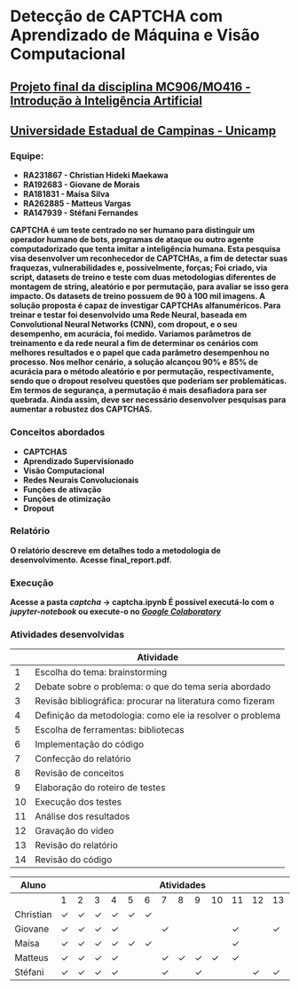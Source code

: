 # Detecção de CAPTCHA com Aprendizado de Máquina e Visão Computacional

## <a href="https://www.ic.unicamp.br/~esther/teaching/2020s1/mc906/index.html">Projeto final da disciplina MC906/MO416 - Introdução à Inteligência Artificial</a>
## <a href="https://www.unicamp.br/unicamp/"><b>Universidade Estadual de Campinas - Unicamp</a>

### Equipe:
* RA231867 - Christian Hideki Maekawa
* RA192683 - Giovane de Morais
* RA181831 - Maísa Silva 
* RA262885 - Matteus Vargas
* RA147939 - Stéfani Fernandes

CAPTCHA é um teste centrado no ser humano para distinguir um operador humano de bots, programas de ataque ou outro agente computadorizado que tenta imitar a inteligência humana. Esta pesquisa visa desenvolver um reconhecedor de CAPTCHAs, a fim de detectar suas fraquezas, vulnerabilidades e, possivelmente, forças; Foi criado, via script, datasets de treino e teste com duas metodologias diferentes de montagem de string, aleatório e por permutação, para avaliar se isso gera impacto. Os datasets de treino possuem de 90 à 100 mil imagens. A solução proposta é capaz de investigar CAPTCHAs alfanuméricos. Para treinar e testar foi desenvolvido uma Rede Neural, baseada em Convolutional Neural Networks (CNN), com dropout, e o seu desempenho, em acurácia, foi medido. Variamos parâmetros de treinamento e da rede neural a fim de determinar os cenários com melhores resultados e o papel que cada parâmetro desempenhou no processo. Nos melhor cenário, a solução alcançou 90% e 85% de acurácia para o método aleatório e por permutação, respectivamente, sendo que o dropout resolveu questões que poderiam ser problemáticas. Em termos de segurança, a permutação é mais desafiadora para ser quebrada. Ainda assim, deve ser necessário desenvolver pesquisas para aumentar a robustez dos CAPTCHAS.

### Conceitos abordados
* CAPTCHAS
* Aprendizado Supervisionado
* Visão Computacional
* Redes Neurais Convolucionais
* Funções de ativação
* Funções de otimização
* Dropout

### Relatório

O relatório descreve em detalhes todo a metodologia de desenvolvimento. Acesse final_report.pdf.

### Execução

Acesse a pasta *captcha* -> captcha.ipynb
É possível executá-lo com o *jupyter-notebook* ou execute-o no <a href="https://colab.research.google.com/github/MatteusStranger/final_project_ia/blob/master/captcha/Captcha_maisa.ipynb">*Google Colaboratory*</a>

### Atividades desenvolvidas

<table id="tg-jqkp6">
<thead>
  <tr>
    <th></th>
    <th>Atividade</th>
  </tr>
</thead>
<tbody>
  <tr>
    <td>1</td>
    <td>Escolha do tema: brainstorming</td>
  </tr>
  <tr>
    <td>2</td>
    <td>Debate sobre o problema: o que do tema seria abordado</td>
  </tr>
  <tr>
    <td>3</td>
    <td>Revisão bibliográfica: procurar na literatura como fizeram</td>
  </tr>
  <tr>
    <td>4</td>
    <td>Definição da metodologia: como ele ia resolver o problema</td>
  </tr>
  <tr>
    <td>5</td>
    <td>Escolha de ferramentas: bibliotecas</td>
  </tr>
  <tr>
    <td>6</td>
    <td>Implementação do código</td>
  </tr>
  <tr>
    <td>7</td>
    <td>Confecção do relatório</td>
  </tr>
  <tr>
    <td>8</td>
    <td>Revisão de conceitos</td>
  </tr>
  <tr>
    <td>9</td>
    <td>Elaboração do roteiro de testes</td>
  </tr>
  <tr>
    <td>10</td>
    <td>Execução dos testes</td>
  </tr>
  <tr>
    <td>11</td>
    <td>Análise dos resultados</td>
  </tr>
  <tr>
    <td>12</td>
    <td>Gravação do vídeo</td>
  </tr>
  <tr>
    <td>13</td>
    <td>Revisão do relatório</td>
  </tr>
  <tr>
    <td>14</td>
    <td>Revisão do código</td>
  </tr>
</tbody>
</table>

<table id="tg-xUXio">
<thead>
  <tr>
    <th>Aluno</th>
    <th colspan="14">Atividades</th>
  </tr>
</thead>
<tbody>
  <tr>
    <td></td>
    <td>1</td>
    <td>2</td>
    <td>3</td>
    <td>4</td>
    <td>5</td>
    <td>6</td>
    <td>7</td>
    <td>8</td>
    <td>9</td>
    <td>10</td>
    <td>11</td>
    <td>12</td>
    <td>13</td>
    <td>14</td>
  </tr>
  <tr>
    <td>Christian</td>
    <td>✓</td>
    <td>✓</td>
    <td>✓</td>
    <td>✓</td>
    <td>✓</td>
    <td>✓</td>
    <td></td>
    <td></td>
    <td></td>
    <td></td>
    <td></td>
    <td></td>
    <td></td>
    <td>✓</td>
  </tr>
  <tr>
    <td>Giovane</td>
    <td>✓</td>
    <td>✓</td>
    <td>✓</td>
    <td>✓</td>
    <td></td>
    <td></td>
    <td>✓</td>
    <td></td>
    <td></td>
    <td></td>
    <td>✓</td>
    <td></td>
    <td>✓</td>
    <td></td>
  </tr>
  <tr>
    <td>Maísa</td>
    <td>✓</td>
    <td>✓</td>
    <td>✓</td>
    <td>✓</td>
    <td>✓</td>
    <td>✓</td>
    <td></td>
    <td></td>
    <td></td>
    <td></td>
    <td>✓</td>
    <td></td>
    <td></td>
    <td>✓</td>
  </tr>
  <tr>
    <td>Matteus</td>
    <td>✓</td>
    <td>✓</td>
    <td>✓</td>
    <td>✓</td>
    <td></td>
    <td></td>
    <td>✓</td>
    <td>✓</td>
    <td>✓</td>
    <td>✓</td>
    <td>✓</td>
    <td></td>
    <td></td>
    <td>✓</td>
  </tr>
  <tr>
    <td>Stéfani</td>
    <td>✓</td>
    <td>✓</td>
    <td>✓</td>
    <td>✓</td>
    <td></td>
    <td></td>
    <td>✓</td>
    <td></td>
    <td>✓</td>
    <td></td>
    <td></td>
    <td>✓</td>
    <td>✓</td>
    <td></td>
  </tr>
</tbody>
</table>
